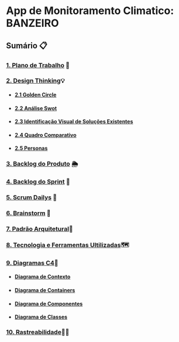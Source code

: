 # App de Monitoramento Climatico: BANZEIRO

## Sumário 📋

### [1. Plano de Trabalho](https://github.com/IAGOx46/ESI-TP1/blob/main/1_Plano-de-trabalho/1_Plano-de-trabalho.md) 📝

### [2. Design Thinking](https://github.com/IAGOx46/ESI-TP1/tree/main/2_design-thinking)💡
- #### [2.1 Golden Circle](https://github.com/IAGOx46/ESI-TP1/blob/main/2_design-thinking/1-Golden_Circle.md)
- #### [2.2 Análise Swot](https://github.com/IAGOx46/ESI-TP1/blob/main/2_design-thinking/2-SWOT.md)
- #### [2.3 Identificação Visual de Soluções Existentes](https://github.com/IAGOx46/ESI-TP1/blob/main/2_design-thinking/3-Identifica%C3%A7%C3%A3o_Visual_de_Solu%C3%A7%C3%B5es_Existentes.md)
- #### [2.4 Quadro Comparativo](https://github.com/IAGOx46/ESI-TP1/blob/main/2_design-thinking/3-Quadro_comparativo.md)
- #### [2.5 Personas](https://github.com/IAGOx46/ESI-TP1/blob/main/2_design-thinking/4-Personas.md) 

 ### [3. Backlog do Produto](https://github.com/users/IAGOx46/projects/3) 🌦️

### [4. Backlog do Sprint](https://github.com/users/IAGOx46/projects/4) 🏁
### [5. Scrum Dailys](https://www.notion.so/team/1dde0def-92eb-81de-88ec-004279903901/join) 📆
### [6. Brainstorm](https://www.notion.so/1eee0def92eb80eb94c7e16a8d296e82?v=1eee0def92eb812a9a76000cbb08f887&pvs=4) 🧠
### [7. Padrão Arquitetural](https://github.com/IAGOx46/ESI-TP1/blob/main/5_Padr%C3%A3o-Arquitetural%20/Arquitetura-em-Camadas.md)🧅
### [8. Tecnologia e Ferramentas Ultilizadas](https://github.com/IAGOx46/ESI-TP1/blob/main/6_Tecnologias-e-Ferramentas-Utilizadas/Mapa-de-Tecnologia.md)🗺️
### [9. Diagramas C4](https://github.com/IAGOx46/ESI-TP1/tree/main/7_Diagramas-C4)🧨
- #### [Diagrama de Contexto](https://github.com/IAGOx46/ESI-TP1/blob/main/7_Diagramas-C4/1_Diagrama-de-Contexto.md)
- #### [Diagrama de Containers](https://github.com/IAGOx46/ESI-TP1/blob/main/7_Diagramas-C4/2_Diagrama-de-Containers.md)
- #### [Diagrama de Componentes](https://github.com/IAGOx46/ESI-TP1/blob/main/7_Diagramas-C4/3_Diagrama-de-Componentes.md)
- #### [Diagrama de Classes](https://github.com/IAGOx46/ESI-TP1/blob/main/7_Diagramas-C4/4_Diagrama-de-Classe.md)

### [10. Rastreabilidade](https://github.com/IAGOx46/ESI-TP1/blob/main/8_Rastreabilidade/Rastreabilidade.md)🐕‍🦺



